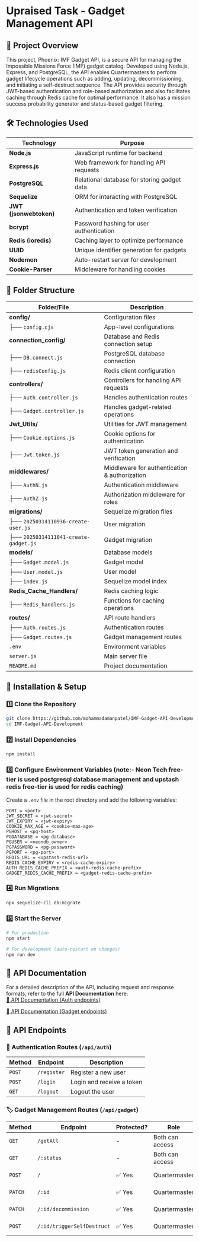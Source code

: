 # Upraised Task - Gadget Management API

## 📌 Project Overview
This project, Phoenix: IMF Gadget API, is a secure API for managing the Impossible Missions Force (IMF) gadget catalog. Developed using Node.js, Express, and PostgreSQL, the API enables Quartermasters to perform gadget lifecycle operations such as adding, updating, decommissioning, and initiating a self-destruct sequence. The API provides security through JWT-based authentication and role-based authorization and also facilitates caching through Redis cache for optimal performance. It also has a mission success probability generator and status-based gadget filtering.
## 🛠️ Technologies Used
| Technology    | Purpose |
|--------------|---------|
| **Node.js**  | JavaScript runtime for backend |
| **Express.js** | Web framework for handling API requests |
| **PostgreSQL** | Relational database for storing gadget data |
| **Sequelize** | ORM for interacting with PostgreSQL |
| **JWT (jsonwebtoken)** | Authentication and token verification |
| **bcrypt** | Password hashing for user authentication |
| **Redis (ioredis)** | Caching layer to optimize performance |
| **UUID** | Unique identifier generation for gadgets |
| **Nodemon** | Auto-restart server for development |
| **Cookie-Parser** | Middleware for handling cookies |


## 📂 Folder Structure

| Folder/File               | Description |
|---------------------------|-------------|
| **config/**               | Configuration files |
| ├── `config.cjs`          | App-level configurations |
| **connection_config/**     | Database and Redis connection setup |
| ├── `DB.connect.js`       | PostgreSQL database connection |
| ├── `redisConfig.js`      | Redis client configuration |
| **controllers/**          | Controllers for handling API requests |
| ├── `Auth.controller.js`  | Handles authentication routes |
| ├── `Gadget.controller.js` | Handles gadget-related operations |
| **Jwt_Utils/**            | Utilities for JWT management |
| ├── `Cookie.options.js`   | Cookie options for authentication |
| ├── `Jwt.token.js`        | JWT token generation and verification |
| **middlewares/**          | Middleware for authentication & authorization |
| ├── `AuthN.js`            | Authentication middleware |
| ├── `AuthZ.js`            | Authorization middleware for roles |
| **migrations/**           | Sequelize migration files |
| ├── `20250314110936-create-user.js` | User migration |
| ├── `20250314111041-create-gadget.js` | Gadget migration |
| **models/**               | Database models |
| ├── `Gadget.model.js`     | Gadget model |
| ├── `User.model.js`       | User model |
| ├── `index.js`            | Sequelize model index |
| **Redis_Cache_Handlers/** | Redis caching logic |
| ├── `Redis_handlers.js`   | Functions for caching operations |
| **routes/**               | API route handlers |
| ├── `Auth.routes.js`      | Authentication routes |
| ├── `Gadget.routes.js`    | Gadget management routes |
| `.env`                    | Environment variables |
| `server.js`               | Main server file |
| `README.md`               | Project documentation |


## 🚀 Installation & Setup

### 1️⃣ Clone the Repository
```sh
git clone https://github.com/mohammadamanpatel/IMF-Gadget-API-Development
cd IMF-Gadget-API-Development
```

### 2️⃣ Install Dependencies
```sh
npm install
```

### 3️⃣ Configure Environment Variables (note:- Neon Tech free-tier is used postgresql database management and upstash redis free-tier is used for redis caching)
Create a `.env` file in the root directory and add the following variables:
```env
PORT = <port>
JWT_SECRET = <jwt-secret>
JWT_EXPIRY = <jwt-expiry>
COOKIE_MAX_AGE = <cookie-max-age>
PGHOST = <pg-host>
PGDATABASE = <pg-database>
PGUSER = <neondb_owner>
PGPASSWORD = <pg-password>
PGPORT = <pg-port>
REDIS_URL = <upstash-redis-url>
REDIS_CACHE_EXPIRY = <redis-cache-expiry>
AUTH_REDIS_CACHE_PREFIX = <auth-redis-cache-prefix>
GADGET_REDIS_CACHE_PREFIX = <gadget-redis-cache-prefix>
```

### 4️⃣ Run Migrations
```sh
npx sequelize-cli db:migrate
```

### 5️⃣ Start the Server
```sh
# For production
npm start

# For development (auto-restart on changes)
npm run dev
```

## **📘 API Documentation**
For a detailed description of the API, including request and response formats, refer to the full **API Documentation** here:  
[📄 API Documentation (Auth endpoints)](https://www.postman.com/joint-operations-cosmologist-64352344/workspace/imf-gadget-endpoints/collection/30730048-ca372182-d5b5-4ee2-8cfb-71aff27641d4?action=share&creator=30730048)

[📄 API Documentation (Gadget endpoints)](https://www.postman.com/joint-operations-cosmologist-64352344/workspace/imf-gadget-endpoints/collection/30730048-6c008a2f-b4b2-4863-ac81-a19cbc9aa4d5?action=share&creator=30730048)

## 📌 API Endpoints

### 🔑 Authentication Routes (`/api/auth`)
| Method | Endpoint | Description |
|--------|---------|-------------|
| `POST` | `/register` | Register a new user |
| `POST` | `/login` | Login and receive a token |
| `GET`  | `/logout` | Logout the user |

### 🏷️ Gadget Management Routes (`/api/gadget`)
| Method | Endpoint | Protected? | Role | Description |
|--------|---------|------------|------|-------------|
| `GET`  | `/getAll` | - | Both can access | Retrieve all gadgets |
| `GET`  | `/:status` | - | Both can access | Get gadgets by status |
| `POST` | `/` | ✅ Yes | Quartermaster | Add a new gadget |
| `PATCH` | `/:id` | ✅ Yes | Quartermaster | Update gadget details |
| `PATCH` | `/:id/decommission` | ✅ Yes | Quartermaster | Decommission a gadget |
| `POST` | `/:id/triggerSelfDestruct` | ✅ Yes | Quartermaster | Trigger self-destruct |
